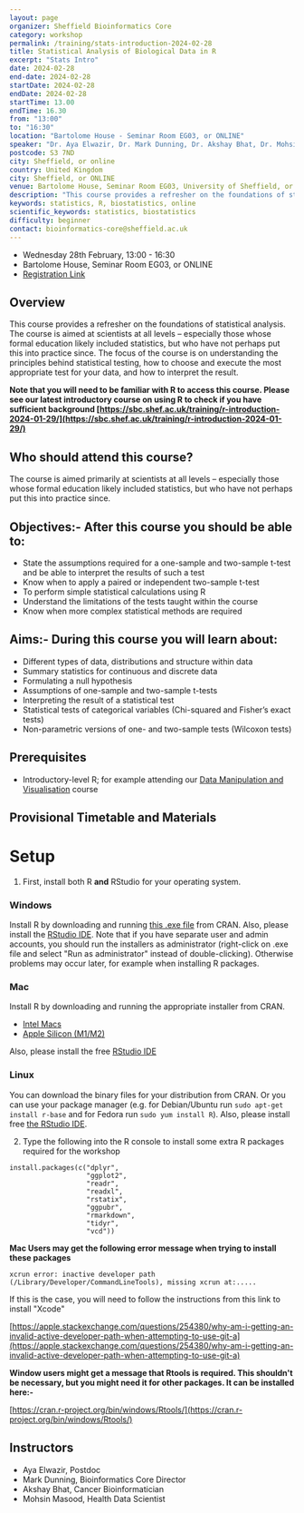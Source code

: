 ```yaml
---
layout: page
organizer: Sheffield Bioinformatics Core
category: workshop
permalink: /training/stats-introduction-2024-02-28
title: Statistical Analysis of Biological Data in R
excerpt: "Stats Intro"
date: 2024-02-28
end-date: 2024-02-28
startDate: 2024-02-28
endDate: 2024-02-28
startTime: 13.00
endTime: 16.30
from: "13:00"
to: "16:30"
location: "Bartolome House - Seminar Room EG03, or ONLINE"
speaker: "Dr. Aya Elwazir, Dr. Mark Dunning, Dr. Akshay Bhat, Dr. Mohsin Masood"
postcode: S3 7ND
city: Sheffield, or online
country: United Kingdom
city: Sheffield, or ONLINE
venue: Bartolome House, Seminar Room EG03, University of Sheffield, or ONLINE
description: "This course provides a refresher on the foundations of statistical analysis. "
keywords: statistics, R, biostatistics, online
scientific_keywords: statistics, biostatistics
difficulty: beginner
contact: bioinformatics-core@sheffield.ac.uk
---
```


- Wednesday 28th February, 13:00 - 16:30
- Bartolome House, Seminar Room EG03, or ONLINE
- [Registration Link](https://onlineshop.shef.ac.uk/conferences-and-events/faculty-of-medicine-dentistry-and-health/medical-school)

## Overview
This course provides a refresher on the foundations of statistical analysis. The course is aimed at scientists at all levels – especially those whose formal education likely included statistics, but who have not perhaps put this into practice since. The focus of the course is on understanding the principles behind statistical testing, how to choose and execute the most appropriate test for your data, and how to interpret the result.

**Note that you will need to be familiar with R to access this course. Please see our latest introductory course on using R to check if you have sufficient background
[https://sbc.shef.ac.uk/training/r-introduction-2024-01-29/](https://sbc.shef.ac.uk/training/r-introduction-2024-01-29/)**


## Who should attend this course?

The course is aimed primarily at scientists at all levels – especially those whose formal education likely included statistics, but who have not perhaps put this into practice since. 

## Objectives:- After this course you should be able to:

- State the assumptions required for a one-sample and two-sample t-test and be able to interpret the results of such a test
- Know when to apply a paired or independent two-sample t-test
- To perform simple statistical calculations using R
- Understand the limitations of the tests taught within the course
- Know when more complex statistical methods are required


## Aims:- During this course you will learn about:

- Different types of data, distributions and structure within data
- Summary statistics for continuous and discrete data
- Formulating a null hypothesis
- Assumptions of one-sample and two-sample t-tests
- Interpreting the result of a statistical test
- Statistical tests of categorical variables (Chi-squared and Fisher’s exact tests)
- Non-parametric versions of one- and two-sample tests (Wilcoxon tests)


## Prerequisites

- Introductory-level R; for example attending our [Data Manipulation and Visualisation](http://sbc.shef.ac.uk/training/r-introduction-2024-01-29/) course


## Provisional Timetable and Materials



# Setup

1) First, install both R **and** RStudio for your operating system. 

### Windows

Install R by downloading and running [this .exe file](http://cran.r-project.org/bin/windows/base/release.htm) from CRAN. Also, please install the [RStudio IDE](http://www.rstudio.com/ide/download/desktop). Note that if you have separate user and admin accounts, you should run the installers as administrator (right-click on .exe file and select "Run as administrator" instead of double-clicking). Otherwise problems may occur later, for example when installing R packages.

### Mac

Install R by downloading and running the appropriate installer from CRAN. 

- [Intel Macs](https://cran.r-project.org/bin/macosx/big-sur-x86_64/base/R-4.3.2-x86_64.pkg)
- [Apple Silicon (M1/M2)](https://cran.r-project.org/bin/macosx/big-sur-arm64/base/R-4.3.2-arm64.pkg)

Also, please install the free [RStudio IDE](https://www.rstudio.com/products/rstudio/download/#download) 

### Linux

You can download the binary files for your distribution from CRAN. Or you can use your package manager (e.g. for Debian/Ubuntu run `sudo apt-get install r-base` and for Fedora run `sudo yum install R`). Also, please install free [the RStudio IDE](https://www.rstudio.com/products/rstudio/download/#download). 



2) Type the following into the R console to install some extra R packages required for the workshop

```
install.packages(c("dplyr",
                   "ggplot2",
                   "readr",
                   "readxl",
                   "rstatix",
                   "ggpubr",
                   "rmarkdown",
                   "tidyr",
                   "vcd"))
```



**Mac Users may get the following error message when trying to install these packages**

```
xcrun error: inactive developer path (/Library/Developer/CommandLineTools), missing xcrun at:.....

```

If this is the case, you will need to follow the instructions from this link to install "Xcode"

[https://apple.stackexchange.com/questions/254380/why-am-i-getting-an-invalid-active-developer-path-when-attempting-to-use-git-a](https://apple.stackexchange.com/questions/254380/why-am-i-getting-an-invalid-active-developer-path-when-attempting-to-use-git-a)

**Window users might get a message that Rtools is required. This shouldn't be necessary, but you might need it for other packages. It can be installed here:-**

[https://cran.r-project.org/bin/windows/Rtools/](https://cran.r-project.org/bin/windows/Rtools/)




## Instructors

- Aya Elwazir, Postdoc
- Mark Dunning, Bioinformatics Core Director
- Akshay Bhat, Cancer Bioinformatician
- Mohsin Masood, Health Data Scientist
